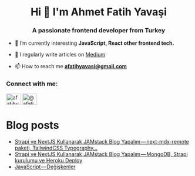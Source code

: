 <h1 align="center">Hi 👋 I'm Ahmet Fatih Yavaşi</h1>
<h3 align="center">A passionate frontend developer from Turkey</h3>

- 🌱 I’m currently interesting **JavaScript, React other frontend tech.**

- 📝 I regularly write articles on [Medium](https://afatihyavasi.medium.com/)

- 📫 How to reach me **afatihyavasi@gmail.com**


<h3 align="left">Connect with me:</h3>
<p align="left">
<a href="https://linkedin.com/in/afatihyavasi" target="blank"><img align="center" src="https://cdn.jsdelivr.net/npm/simple-icons@3.0.1/icons/linkedin.svg" alt="afatihyavasi" height="30" width="40" /></a>
<a href="https://medium.com/@afatihyavasi" target="blank"><img align="center" src="https://cdn.jsdelivr.net/npm/simple-icons@3.0.1/icons/medium.svg" alt="@afatihyavasi" height="30" width="40" /></a>



# Blog posts

<!-- BLOG-POST-LIST:START -->
- [Strapi ve NextJS Kullanarak JAMstack Blog Yapalım — next-mdx-remote paketi, TailwindCSS Typography…](https://afatihyavasi.medium.com/strapi-ve-nextjs-kullanarak-jamstack-blog-yapal%C4%B1m-next-mdx-remote-paketi-tailwindcss-typography-714418ef1369?source=rss-13b6a4e227b6------2)
- [Strapi ve NextJS Kullanarak JAMstack Blog Yapalım — MongoDB, Strapi kurulumu ve Heroku Deploy](https://afatihyavasi.medium.com/strapi-ve-nextjs-kullanarak-jamstack-blog-yapal%C4%B1m-mongodb-strapi-kurulumu-ve-heroku-deploy-341a2e92eea0?source=rss-13b6a4e227b6------2)
- [JavaScript — Değişkenler](https://afatihyavasi.medium.com/javascript-de%C4%9Fi%C5%9Fkenler-6a991c7a473b?source=rss-13b6a4e227b6------2)
<!-- BLOG-POST-LIST:END -->

